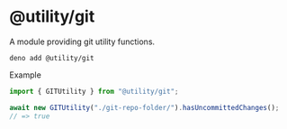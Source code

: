 # @utility/git

A module providing git utility functions.


```shell
deno add @utility/git
```

Example

```typescript
import { GITUtility } from "@utility/git";

await new GITUtility("./git-repo-folder/").hasUncommittedChanges();
// => true
```
